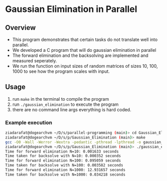 # Gaussian Elimination in Parallel
## Overview
- This program demonstrates that certain tasks do not translate well into parallel.
- We developed a C program that will do gaussian elimination in parallel
- The forward elimination and the backsolving are implemented and measured seperately.
- We run the function on input sizes of random matrices of sizes 10, 100, 1000 to see how the program scales with input. 
 
## Usage

1. run `make` in the terminal to compile the program
2. run `./gaussian_elimination` to execute the program
3. there are no command line args everything is hard coded.

### Example execution
```bash
ziadarafat@dogearchvm ~/D/s/parallel-programming (main)> cd Gaussian_Elimination/
ziadarafat@dogearchvm ~/D/s/p/Gaussian_Elimination (main)> make
gcc -O0 -Wall -Werror -Wextra -pedantic -pthread -lpthread -o gaussian_elimination gaussian_elimination.c
ziadarafat@dogearchvm ~/D/s/p/Gaussian_Elimination (main)> ./gaussian_elimination
Time for forward elimination N=10: 0.001633 seconds
Time taken for backsolve with N=10: 0.000352 seconds
Time for forward elimination N=100: 0.095059 seconds
Time taken for backsolve with N=100: 0.003582 seconds
Time for forward elimination N=1000: 12.931657 seconds
Time taken for backsolve with N=1000: 0.034218 seconds

```